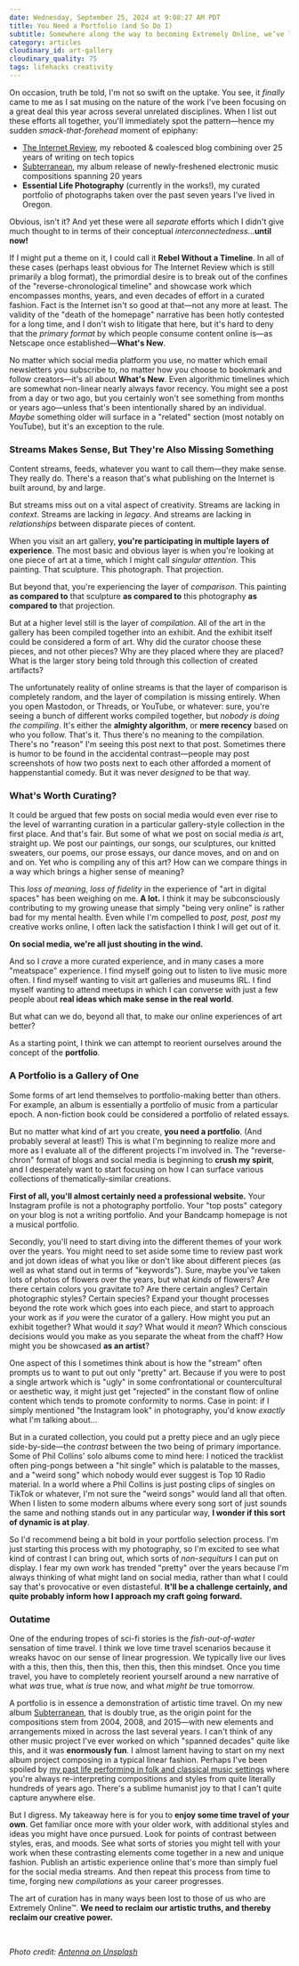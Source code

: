 ```yaml
---
date: Wednesday, September 25, 2024 at 9:08:27 AM PDT
title: You Need a Portfolio (and So Do I)
subtitle: Somewhere along the way to becoming Extremely Online, we’ve lost the art of curation. It’s time to reclaim our artistic truths.
category: articles
cloudinary_id: art-gallery
cloudinary_quality: 75
tags: lifehacks creativity
---
```


On occasion, truth be told, I'm not so swift on the uptake. You see, it _finally_ came to me as I sat musing on the nature of the work I've been focusing on a great deal this year across several unrelated disciplines. When I list out these efforts all together, you'll immediately spot the pattern—hence my sudden _smack-that-forehead_ moment of epiphany:

* [The Internet Review](https://theinternet.review), my rebooted & coalesced blog combining over 25 years of writing on tech topics
* [Subterranean](https://yarred.bandcamp.com/album/subterranean), my album release of  newly-freshened electronic music compositions spanning 20 years
* **Essential Life Photography** (currently in the works!), my curated portfolio of photographs taken over the past seven years I've lived in Oregon.

Obvious, isn't it? And yet these were all _separate_ efforts which I didn't give much thought to in terms of their conceptual _interconnectedness_…**until now!**

If I might put a theme on it, I could call it **Rebel Without a Timeline**. In all of these cases (perhaps least obvious for The Internet Review which is still primarily a blog format), the primordial desire is to break out of the confines of the "reverse-chronological timeline" and showcase work which encompasses months, years, and even decades of effort in a curated fashion. Fact is the Internet isn't so good at that—not any more at least. The validity of the "death of the homepage" narrative has been hotly contested for a long time, and I don't wish to litigate that here, but it's hard to deny that the _primary format_ by which people consume content online is—as Netscape once established—**What's New**.

No matter which social media platform you use, no matter which email newsletters you subscribe to, no matter how you choose to bookmark and follow creators—it's all about **What's New**. Even algorithmic timelines which are somewhat non-linear nearly always favor recency. You might see a post from a day or two ago, but you certainly won't see something from months or years ago—unless that's been intentionally shared by an individual. _Maybe_ something older will surface in a "related" section (most notably on YouTube), but it's an exception to the rule.

### Streams Makes Sense, But They're Also Missing Something

Content streams, feeds, whatever you want to call them—they make sense. They really do. There's a reason that's what publishing on the Internet is built around, by and large.

But streams miss out on a vital aspect of creativity. Streams are lacking in _context_. Streams are lacking in _legacy_. And streams are lacking in _relationships_ between disparate pieces of content.

When you visit an art gallery, **you're participating in multiple layers of experience**. The most basic and obvious layer is when you're looking at one piece of art at a time, which I might call _singular attention_. This painting. That sculpture. This photograph. That projection.

But beyond that, you're experiencing the layer of _comparison_. This painting **as compared to** that sculpture **as compared to** this photography **as compared to** that projection.

But at a higher level still is the layer of _compilation_. All of the art in the gallery has been compiled together into an exhibit. And the exhibit itself could be considered a form of art. Why did the curator choose these pieces, and not other pieces? Why are they placed where they are placed? What is the larger story being told through this collection of created artifacts?

The unfortunately reality of online streams is that the layer of comparison is completely random, and the layer of compilation is missing entirely. When you open Mastodon, or Threads, or YouTube, or whatever: sure, you're seeing a bunch of different works compiled together, but _nobody is doing the compiling_. It's either the **almighty algorithm**, or **mere recency** based on who you follow. That's it. Thus there's no meaning to the compilation. There's no "reason" I'm seeing this post next to that post. Sometimes there is humor to be found in the accidental contrast—people may post screenshots of how two posts next to each other afforded a moment of happenstantial comedy. But it was never _designed_ to be that way.

### What's Worth Curating?

It could be argued that few posts on social media would even ever rise to the level of warranting curation in a particular gallery-style collection in the first place. And that's fair. But some of what we post on social media _is_ art, straight up. We post our paintings, our songs, our sculptures, our knitted sweaters, our poems, our prose essays, our dance moves, and on and on and on. Yet who is compiling any of this art? How can we compare things in a way which brings a higher sense of meaning?

This _loss of meaning_, _loss of fidelity_ in the experience of "art in digital spaces" has been weighing on me. **A lot.** I think it may be subconsciously contributing to my growing unease that simply "being very online" is rather bad for my mental health. Even while I'm compelled to _post, post, post_ my creative works online, I often lack the satisfaction I think I will get out of it.

**On social media, we're all just shouting in the wind.**

And so I _crave_ a more curated experience, and in many cases a more "meatspace" experience. I find myself going out to listen to live music more often. I find myself wanting to visit art galleries and museums IRL. I find myself wanting to attend meetups in which I can converse with just a few people about **real ideas which make sense in the real world**.

But what can we do, beyond all that, to make our online experiences of art better?

As a starting point, I think we can attempt to reorient ourselves around the concept of the **portfolio**.

### A Portfolio is a Gallery of One

Some forms of art lend themselves to portfolio-making better than others. For example, an album is essentially a portfolio of music from a particular epoch. A non-fiction book could be considered a portfolio of related essays.

But no matter what kind of art you create, **you need a portfolio**. (And probably several at least!) This is what I'm beginning to realize more and more as I evaluate all of the different projects I'm involved in. The "reverse-chron" format of blogs and social media is beginning to **crush my spirit**, and I desperately want to start focusing on how I can surface various collections of thematically-similar creations.

**First of all, you'll almost certainly need a professional website.** Your Instagram profile is not a photography portfolio. Your "top posts" category on your blog is not a writing portfolio. And your Bandcamp homepage is not a musical portfolio.

Secondly, you'll need to start diving into the different themes of your work over the years. You might need to set aside some time to review past work and jot down ideas of what you like or don't like about different pieces (as well as what stand out in terms of "keywords"). Sure, maybe you've taken lots of photos of flowers over the years, but what _kinds_ of flowers? Are there certain colors you gravitate to? Are there certain angles? Certain photographic styles? Certain species? Expand your thought processes beyond the rote work which goes into each piece, and start to approach your work as if _you_ were the curator of a gallery. How might you put an exhibit together? What would it _say_? What would it _mean_? Which conscious decisions would you make as you separate the wheat from the chaff? How might you be showcased **as an artist**?

One aspect of this I sometimes think about is how the "stream" often prompts us to want to put out only "pretty" art. Because if you were to post a single artwork which is "ugly" in some confrontational or countercultural or aesthetic way, it might just get "rejected" in the constant flow of online content which tends to promote conformity to norms. Case in point: if I simply mentioned "the Instagram look" in photography, you'd know _exactly_ what I'm talking about…

But in a curated collection, you could put a pretty piece and an ugly piece side-by-side—the _contrast_ between the two being of primary importance. Some of Phil Collins' solo albums come to mind here: I noticed the tracklist often ping-pongs between a "hit single" which is palatable to the masses, and a "weird song" which nobody would ever suggest is Top 10 Radio material. In a world where a Phil Collins is just posting clips of singles on TikTok or whatever, I'm not sure the "weird songs" would land all that often. When I listen to some modern albums where every song sort of just sounds the same and nothing stands out in any particular way, **I wonder if this sort of dynamic is at play**.

So I'd recommend being a bit bold in your portfolio selection process. I'm just starting this process with my photography, so I'm excited to see what kind of contrast I can bring out, which sorts of _non-sequiturs_ I can put on display. I fear my own work has trended "pretty" over the years because I'm always thinking of what might land on social media, rather than what I could say that's provocative or even distasteful. **It'll be a challenge certainly, and quite probably inform how I approach my craft going forward.**

### Outatime

One of the enduring tropes of sci-fi stories is the _fish-out-of-water_ sensation of time travel. I think we love time travel scenarios because it wreaks havoc on our sense of linear progression. We typically live our lives with a this, then this, then this, then this, then this mindset. Once you time travel, you have to completely reorient yourself around a new narrative of what _was_ true, what _is_ true now, and what _might be_ true tomorrow.

A portfolio is in essence a demonstration of artistic time travel. On my new album [Subterranean](https://yarred.bandcamp.com/album/subterranean), that is doubly true, as the origin point for the compositions stem from 2004, 2008, and 2015—with new elements and arrangements mixed in across the last several years. I can't think of any other music project I've ever worked on which "spanned decades" quite like this, and it was **enormously fun**. I almost lament having to start on my next album project composing in a typical linear fashion. Perhaps I've been spoiled by [my past life performing in folk and classical music settings](https://jaredwhite.com/about#musician) where you're always re-interpreting compositions and styles from quite literally hundreds of years ago. There's a sublime humanist joy to that I can't quite capture anywhere else.

But I digress. My takeaway here is for you to **enjoy some time travel of your own**. Get familiar once more with your older work, with additional styles and ideas you might have once pursued. Look for points of contrast between styles, eras, and moods. See what sorts of stories you might tell with your work when these contrasting elements come together in a new and unique fashion. Publish an artistic experience online that's more than simply fuel for the social media streams. And then repeat this process from time to time, forging new _compilations_ as your career progresses.

The art of curation has in many ways been lost to those of us who are Extremely Online™. **We need to reclaim our artistic truths, and thereby reclaim our creative power.**

<br/>

_Photo credit: [Antenna on Unsplash](https://unsplash.com/photos/person-looking-at-painting-jqh0GEvuNBY?utm_content=creditShareLink&utm_medium=referral&utm_source=unsplash)_